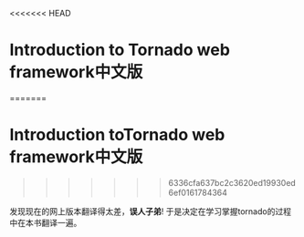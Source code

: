<<<<<<< HEAD
# Introduction to Tornado web framework中文版
=======
# Introduction toTornado web framework中文版
>>>>>>> 6336cfa637bc2c3620ed19930ed6ef0161784364

发现现在的网上版本翻译得太差，__误人子弟__! 于是决定在学习掌握tornado的过程中在本书翻译一遍。
